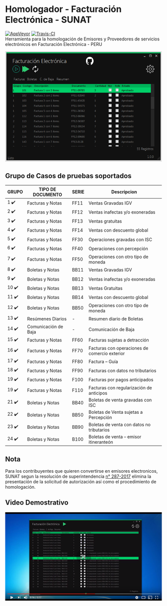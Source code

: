 # Homologador - Facturación Electrónica - SUNAT
[![AppVeyor](https://ci.appveyor.com/api/projects/status/ha6hpsh9075xbseh?svg=true)](https://ci.appveyor.com/project/giansalex/homologadorsunat) [![Travis-CI](https://travis-ci.org/giansalex/homologadorSunat.svg?branch=master)](https://travis-ci.org/giansalex/homologadorSunat)   
Herramienta para la homologación de Emisores y Proveedores de servicios electrónicos en Facturación Electrónica - PERU

![Alt text](/Third/formulario.png?raw=true "Pagina Principal de Homologador")

## Grupo de Casos de pruebas soportados ##


GRUPO                | TIPO DE DOCUMENTO    | SERIE | Descripcion
-------------------- | -------------------- | ----- | -------------
1  :heavy_check_mark:| Facturas y Notas     | FF11  | Ventas Gravadas IGV
2  :heavy_check_mark:| Facturas y Notas     | FF12  | Ventas inafectas y/o exoneradas
3  :heavy_check_mark:| Facturas y Notas     | FF13  | Ventas gratuitas
4  :heavy_check_mark:| Facturas y Notas     | FF14  | Ventas con descuento global
5  :heavy_check_mark:| Facturas y Notas     | FF30  | Operaciones gravadas con ISC
6  :heavy_check_mark:| Facturas y Notas     | FF40  | Operaciones con percepción
7  :heavy_check_mark:| Facturas y Notas     | FF50  | Operaciones con otro tipo de moneda
8  :heavy_check_mark:| Boletas y Notas      | BB11  | Ventas Gravadas IGV
9  :heavy_check_mark:| Boletas y Notas      | BB12  | Ventas inafectas y/o exoneradas
10 :heavy_check_mark:| Boletas y Notas      | BB13  | Ventas Gratuitas
11 :heavy_check_mark:| Boletas y Notas      | BB14  | Ventas con descuento global
12 :heavy_check_mark:| Boletas y Notas      | BB50  | Operaciones con otro tipo de moneda
13 :heavy_check_mark:| Resúmenes Diarios    |   -   | Resumen diario de Boletas
14 :heavy_check_mark:| Comunicación de Baja |   -   | Comunicación de Baja
15 :heavy_check_mark:| Facturas y Notas     | FF60  | Facturas sujetas a detracción 
16 :heavy_check_mark:| Facturas y Notas     | FF70  | Facturas con operaciones de comercio exterior 
17 :heavy_check_mark:| Facturas y Notas     | FF80  | Factura – Guía
18 :heavy_check_mark:| Facturas y Notas     | FF90  | Facturas con datos no tributarios
19 :heavy_check_mark:| Facturas y Notas     | F100  | Facturas por pagos anticipados
19 :heavy_check_mark:| Facturas y Notas     | F110  | Facturas con regularización de anticipos
21 :heavy_check_mark:| Boletas y Notas      | BB40  | Boletas de venta gravadas con ISC
22 :heavy_check_mark:| Boletas y Notas      | BB50  | Boletas de Venta sujetas a Percepción
23 :heavy_check_mark:| Boletas y Notas      | BB90  | Boletas de venta con datos no tributarios
24 :heavy_check_mark:| Boletas y Notas      | B100  | Boletas de venta – emisor itineranteón

## Nota
Para los contribuyentes que quieren convertirse en emisores electronicos, SUNAT segun la resolución de superintendencia [n° 287-2017](http://www.sunat.gob.pe/legislacion/superin/2017/287-2017.pdf) elimina la presentación de la solicitud de autorización así como el procedimiento de homologación. 

## Video Demostrativo ##
[![Alt text](/Third/demostracion-video-homologador.png?raw=true "Youtube Homologador")](https://youtu.be/x1zJROi-qvM)
